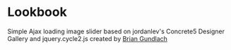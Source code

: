 # Lookbook

Simple Ajax loading image slider based on jordanlev's Concrete5 Designer Gallery and jquery.cycle2.js created by [Brian Gundlach](http://gundlach-marketing.com/about-us#Brian-Gundlach)
